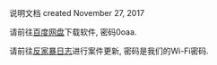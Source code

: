 说明文档
created November 27, 2017

请前往[百度网盘](http://pan.baidu.com/s/1qYeFnoo)下载软件, 密码0oaa.

请前往[反家暴日志](https://www.icloud.com/numbers/0AqXcZ4vuuCzOoR-5eS8kYRWw#%E5%8F%8D%E5%AE%B6%E6%9A%B4%E9%A1%B9%E7%9B%AE)进行案件更新, 密码是我们的Wi-Fi密码.
